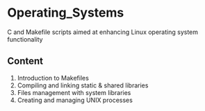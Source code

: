 # Operating_Systems
C and Makefile scripts aimed at enhancing Linux operating system functionality

## Content

1. Introduction to Makefiles
2. Compiling and linking static & shared libraries
3. Files management with system libraries
4. Creating and managing UNIX processes
